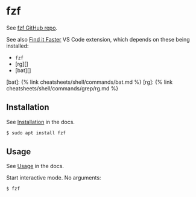 # fzf

See [fzf GitHub repo](https://github.com/junegunn/fzf).

See also [Find it Faster](https://marketplace.visualstudio.com/items?itemName=TomRijndorp.find-it-faster) VS Code extension, which depends on these being installed:

- `fzf`
- [rg][]
- [bat][]

[bat]: {% link cheatsheets/shell/commands/bat.md %}
[rg]: {% link cheatsheets/shell/commands/grep/rg.md %}

## Installation

See [Installation](https://github.com/junegunn/fzf?tab=readme-ov-file#installation) in the docs.

```sh
$ sudo apt install fzf
```


## Usage

See [Usage](https://github.com/junegunn/fzf?tab=readme-ov-file#usage) in the docs.

Start interactive mode. No arguments:

```sh
$ fzf
```
